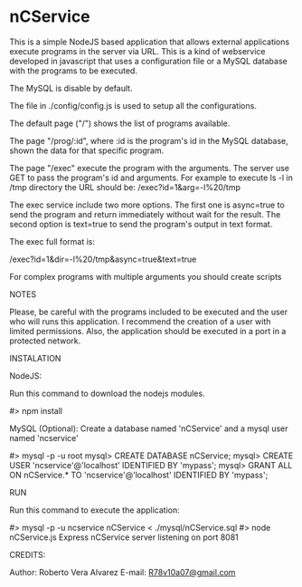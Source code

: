 nCService
==============

This is a simple NodeJS based application that allows external applications 
execute programs in the server via URL. This is a kind of webservice developed 
in javascript that uses a configuration file or a MySQL database with the 
programs to be executed.

The MySQL is disable by default.

The file in ./config/config.js is used to setup all the configurations. 

The default page ("/") shows the list of programs available.

The page "/prog/:id", where :id is the program's id in the MySQL database, 
shown the data for that specific program.
 
The page "/exec" execute the program with the arguments. The server use GET
to pass the program's id and arguments. For example to execute ls -l in /tmp
directory the URL should be: /exec?id=1&arg=-l%20/tmp

The exec service include two more options. The first one is async=true to send 
the program and return immediately without wait for the result. The second 
option is text=true to send the program's output in text format.

The exec full format is:

/exec?id=1&dir=-l%20/tmp&async=true&text=true

For complex programs with multiple arguments you should create scripts 

NOTES

Please, be careful with the programs included to be executed and the user who
will runs this application. I recommend the creation of a user with limited 
permissions. Also, the application should be executed in a port in a protected network.

INSTALATION

NodeJS:

Run this command to download the nodejs modules.

#> npm install 

MySQL (Optional):
Create a database named 'nCService' and a mysql user named 'ncservice'

#> mysql -p -u root
mysql> CREATE DATABASE nCService;
mysql> CREATE USER 'ncservice'@'localhost' IDENTIFIED BY 'mypass';
mysql> GRANT ALL ON nCService.* TO 'ncservice'@'localhost' IDENTIFIED BY 'mypass';

RUN

Run this command to execute the application:

#> mysql -p -u ncservice nCService < ./mysql/nCService.sql 
#> node nCService.js
Express nCService server listening on port 8081

CREDITS:

Author: Roberto Vera Alvarez
E-mail: R78v10a07@gmail.com
